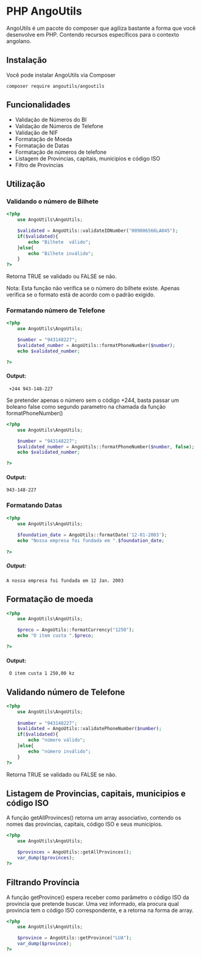 # PHP AngoUtils

AngoUtils é um pacote do composer que agiliza bastante a forma que você desenvolve em PHP.
Contendo recursos específicos para o contexto angolano.

## Instalação 
Você pode instalar AngoUtils via Composer
``` 
composer require angoutils/angoutils
````
## Funcionalidades

 - Validação de Números do BI
 - Validação de Números de Telefone
 - Validação de NIF
 - Formatação de Moeda
 - Formatação de Datas
 - Formatação de números de telefone
 - Listagem de Provincias, capitais, municipios e código ISO
 - Filtro de Provincias

## Utilização

### Validando o número de Bilhete

```php
<?php 
    use AngoUtils\AngoUtils;

    $validated = AngoUtils::validateIDNumber("009806566LA045");
    if($validated){
        echo "Bilhete  válido";
    }else{
        echo "Bilhete inválido";
    }
?>
```
Retorna TRUE se validado ou FALSE se não.

Nota: Esta função não verifica se o número do bilhete existe. Apenas verifica se o formato está de acordo com o padrão exigido.

### Formatando número de Telefone

```php 
<?php 
    use AngoUtils\AngoUtils;

    $number = "943148227";
    $validated_number = AngoUtils::formatPhoneNumber($number);
    echo $validated_number;

?>
```
#### Output:
```
 +244 943-148-227
```
Se pretender apenas o número sem o código +244, basta passar um boleano false como segundo parametro na chamada da função formatPhoneNumber()

```php 
<?php 
    use AngoUtils\AngoUtils;

    $number = "943148227";
    $validated_number = AngoUtils::formatPhoneNumber($number, false);
    echo $validated_number;

?>
```
#### Output:
```
943-148-227
```
### Formatando Datas

```php 
<?php 
    use AngoUtils\AngoUtils;
    
    $foundation_date = AngoUtils::formatDate('12-01-2003');
    echo "Nossa empresa foi fundada em ".$foundation_date;
    
?>
```
##### Output:
````
A nossa empresa foi fundada em 12 Jan. 2003
```` 
## Formatação de moeda
```php 
<?php 
    use AngoUtils\AngoUtils;

    $preco = AngoUtils::formatCurrency("1250");
    echo "O item custa ".$preco;

?>
```
#### Output:
```
 O item custa 1 250,00 kz
```

## Validando número de Telefone

```php 
<?php 
    use AngoUtils\AngoUtils;
    
    $number = "943148227";
    $validated = AngoUtils::validatePhoneNumber($number);
    if($validated){
        echo "número válido";
    }else{
        echo "número inválido";
    }
?>
```
Retorna TRUE se validado ou FALSE se não.

## Listagem de Provincias, capitais, municipios e código ISO

A função getAllProvinces() retorna um array associativo, contendo os nomes das provincias, capitais, código ISO e seus municípios.

```php
<?php
    use AngoUtils\AngoUtils;

    $provinces = AngoUtils::getAllProvinces();
    var_dump($provinces);
?>
```
## Filtrando Província
A função getProvince() espera receber como parâmetro o código ISO da provincia que pretende buscar. Uma vez informado, ela procura qual provincia tem o código ISO correspondente, e a retorna na forma de array.
```php
<?php
    use AngoUtils\AngoUtils;

    $province = AngoUtils::getProvince("LUA");
    var_dump($province);
?>
```
